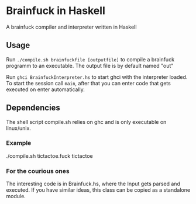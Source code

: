 # Brainfuck in Haskell
A brainfuck compiler and interpreter written in Haskell

## Usage

Run `./compile.sh brainfuckfile [outputfile]` to compile a brainfuck programm to an executable. The output file is by default named "out"

Run `ghci BrainfuckInterpreter.hs` to start ghci with the interpreter loaded. To start the session call `main`, after that you can enter code that gets executed on enter automatically.

## Dependencies

The shell script compile.sh relies on ghc and is only executable on linux/unix.
### Example

./compile.sh tictactoe.fuck tictactoe

### For the courious ones
The interesting code is in Brainfuck.hs, where the Input gets parsed and executed. If you have similar ideas, this class can be copied as a standalone module.

